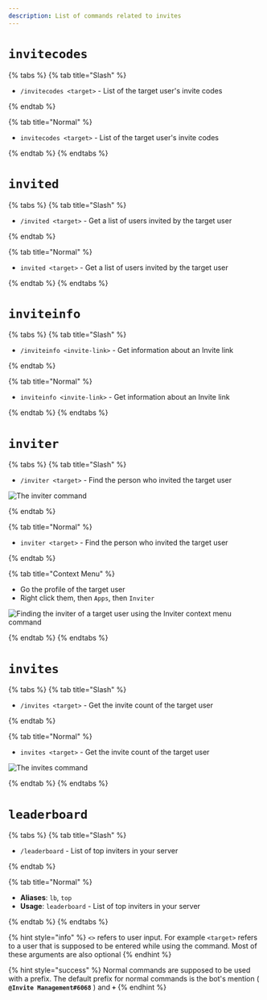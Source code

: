 ```yaml
---
description: List of commands related to invites
---
```


# `invitecodes`

{% tabs %}
{% tab title="Slash" %}

* `/invitecodes <target>` - List of the target user's invite codes

{% endtab %}

{% tab title="Normal" %}

* `invitecodes <target>` - List of the target user's invite codes

{% endtab %}
{% endtabs %}

# `invited`

{% tabs %}
{% tab title="Slash" %}

* `/invited <target>` - Get a list of users invited by the target user

{% endtab %}

{% tab title="Normal" %}

* `invited <target>` - Get a list of users invited by the target user

{% endtab %}
{% endtabs %}

# `inviteinfo`

{% tabs %}
{% tab title="Slash" %}

* `/inviteinfo <invite-link>` - Get information about an Invite link

{% endtab %}

{% tab title="Normal" %}

* `inviteinfo <invite-link>` - Get information about an Invite link

{% endtab %}
{% endtabs %}

# `inviter`

{% tabs %}
{% tab title="Slash" %}

* `/inviter <target>` - Find the person who invited the target user

![The inviter command](https://cdn.discordapp.com/attachments/889530273618886686/898207843960913990/unknown.png)

{% endtab %}

{% tab title="Normal" %}

* `inviter <target>` - Find the person who invited the target user

{% endtab %}

{% tab title="Context Menu" %}

* Go the profile of the target user
* Right click them, then `Apps`, then `Inviter`

![Finding the inviter of a target user using the Inviter context menu command](https://media.discordapp.net/attachments/889530273618886686/894923565374275675/cm_user.gif?width=1374\&height=678)

{% endtab %}
{% endtabs %}

# `invites`

{% tabs %}
{% tab title="Slash" %}

* `/invites <target>` - Get the invite count of the target user 

{% endtab %}

{% tab title="Normal" %}

* `invites <target>` - Get the invite count of the target user 

![The invites command](https://cdn.discordapp.com/attachments/889530273618886686/898224542441406504/unknown.png)

{% endtab %}
{% endtabs %}

# `leaderboard`

{% tabs %}
{% tab title="Slash" %}

* `/leaderboard` - List of top inviters in your server

{% endtab %}

{% tab title="Normal" %}

* **Aliases**: `lb`, `top`
* **Usage**: `leaderboard` - List of top inviters in your server

{% endtab %}
{% endtabs %}

{% hint style="info" %}
`<>` refers to user input. For example `<target>` refers to a user that is supposed to be entered while using the command. Most of these arguments are also optional
{% endhint %}

{% hint style="success" %}
Normal commands are supposed to be used with a prefix. The default prefix for normal commands is the bot's mention ( **`@Invite Management#6068`** ) and **`+`**
{% endhint %}